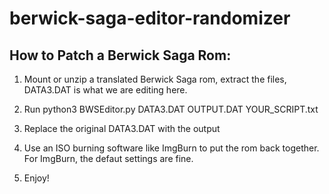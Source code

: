 # berwick-saga-editor-randomizer

## How to Patch a Berwick Saga Rom:

1. Mount or unzip a translated Berwick Saga rom, extract the files, DATA3.DAT is what we are editing here.

2. Run python3 BWSEditor.py DATA3.DAT OUTPUT.DAT YOUR_SCRIPT.txt

3. Replace the original DATA3.DAT with the output

4. Use an ISO burning software like ImgBurn to put the rom back together. For ImgBurn, the defaut settings are fine.

5. Enjoy!
